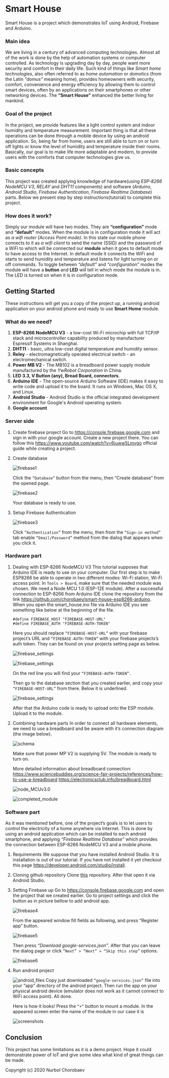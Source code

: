 # Smart House
Smart House is a project which demonstrates IoT using Android, Firebase and Arduino.

### Main idea
We are living in a century of advanced computing technologies. Almost all of the work is done 
by the help of automation systems or computer controlled. As technology is upgrading day by day, 
people want more security and comfort in their daily life. Such kind of things like _Smart home technologies_, 
also often referred to as _home automation_ or _domotics_ (from the Latin _"domus"_ meaning home), 
provides homeowners with security, comfort, convenience and energy efficiency by allowing them to control smart devices, 
often by an applications on their smartphones or other networking devices.
The **“Smart House”** enhanced the better living for mankind.

### Goal of the project
In the project, we provide features like a light control system and indoor humidity and temperature measurement. 
Important thing is that all these operations can be done through a mobile device by using an android application. 
So, being far from home, users are still able to turn on or turn off lights or know the level of humidity and 
temperature inside their rooms. Basically, our goal is to make life more adaptable and modern, to provide users 
with the comforts that computer technologies give us.

### Basic concepts
This project was created applying knowledge of hardware(using _ESP-8266 NodeMCU V3_, _RELAY_ and _DHT11_ components) and 
software (_Arduino_, _Android Studio_, _Firebase Authentication_, _Firebase Realtime Database_) parts. 
Below we present step by step instructions(tutorial) to complete this project.

### How does it work?
Simply our module will have two modes. They are **“configuration”** mode and **“default”** modes. When the module is 
in configuration mode it will act as _a wifi router (Access Point mode)_. In this state our mobile phone connects to it 
as _a wifi client_ to send the name (SSID) and the password of a WiFi to which will be connected our **module** 
when it goes to default mode to have access to the Internet. In default mode it connects the WiFi and starts to 
send humidity and temperature and listens for light turning on or off commands. To toggle between _“default”_ and 
_“configuration”_ modes the module will have a **button** and **LED** will tell in which mode the module is in. 
The LED is turned on when it is in configuration mode.

## Getting Started
These instructions will get you a copy of the project up, a running android application on your android phone and 
ready to use **Smart Home** module.

### What do we need?
1. **ESP-8266 NodeMCU V3** - a low-cost Wi-Fi microchip with full TCP/IP stack and microcontroller capability produced 
by manufacturer Espressif Systems in Shanghai.
2. **DHT11** - basic, ultra low-cost digital temperature and humidity sensor.
3. **Reley** - electromagnetically operated electrical switch - an electromechanical switch.
4. **Power MB V2** - The MB102 is a breadboard power supply module manufactured by the _YwRobot Corporation_ in China.
5. **LED 3.3, V Button (any), Bread Board, connectors**.
6. **Arduino IDE** - The open-source Arduino Software (IDE) makes it easy to write code and upload it to the board. 
It runs on Windows, Mac OS X, and Linux.
7. **Android Studio** - Android Studio is the official integrated development environment for Google's Android 
operating system.
8. **Google account**

### Server side
1. Create firebase project
   Go to https://console.firebase.google.com and sign in with your google account. Create a new project there. 
   You can follow this https://www.youtube.com/watch?v=6juww5Lmvgo official guide while creating a project.
2. Create database

   ![firebase1](./images/firebase1.png) 
   
   Click the `“Database”` button from the menu, then “Create database” from the opened page. 
   
   ![firebase2](./images/firebase2.png) 
   
   Your database is ready to use.  
3. Setup Firebase Authentication

   ![firebase3](./images/firebase3.png) 
   
   Click `“Authentication”` from the menu, then from the `“Sign-in method”` tab enable `“Email/Password”` method 
   from the dialog that appears when you click it.

### Hardware part
1. Dealing with ESP-8266 NodeMCU V3
This tutorial supposes that Arduino IDE is ready to use on your computer. Our first step is to make  ESP8266 be able to 
operate in two different modes: Wi-Fi station, Wi-Fi access point.
In  `Tools > Board`, make sure that the needed module was chosen. We need a Node MCU 1.0 (ESP-12E module). 
After a successful connection to ESP-8266 from Arduino IDE clone 
the repository from the link https://github.com/chorobaev/smart-house-esp8266-arduino. 
When you open the smart_house.ino file via Arduino IDE you see something like below at the beginning of the file.
    ```
    #define FIREBASE_HOST "FIREBASE-HOST-URL"
    #define FIREBASE_AUTH "FIREBASE-AUTH-TOKEN"
    ```
   Here you should replace `“FIREBASE-HOST-URL”` with your firebase project’s URL and `“FIREBASE-AUTH-TOKEN”` with 
   your firebase projects’s auth token. They can be found on your projects setting page as below.
   
   ![firebase_settings](./images/Screen1.png)
   
   ![firebase_settings](./images/firebase7.png)
   
   On the red line you will find your `“FIREBASE-AUTH-TOKEN”.`
   
   Then go to the database section that you created earlier, and copy your `“FIREBASE-HOST-URL”` from there. 
   Below it is underlined.
   
   ![firebase_settings](./images/Screen3.png)
   
   After that the Arduino code is ready to upload onto the ESP module. Upload it to the module.
   
2. Combining hardware parts
   In order to connect all hardware elements, we need to use a breadboard and be aware with it’s connection 
   diagram (the image below).
   
   ![schema](./images/schema.png)
   
   Make sure that power MP V2 is supplying 5V. The module is ready to turn on.
   
   More detailed information about breadboard connection: 
   https://www.sciencebuddies.org/science-fair-projects/references/how-to-use-a-breadboard 
   https://electronicsclub.info/breadboard.html
   
   ![node_MCUv3.0](./images/NodeMCUv3.0-pinout.jpg)
   
   ![completed_module](./images/DSC_2119.JPG)
   
### Software part
As it was mentioned before, one of the project’s goals is to let users to control the electricity of a home anywhere 
via Internet. This is done by using an android application which can be installed to each android smartphone, 
and applying _“Firebase Realtime Database”_ which provides the connection between ESP-8266 NodeMCU V3 and a mobile phone.

1. Requirements
   We suppose that you have installed Android Studio. It is installation is out of our tutorial. If you have 
   not installed it yet checkout this page https://developer.android.com/studio/install.
2. Cloning github repository
   Clone [this](https://github.com/chorobaev/smart-house-android) repository. After that open it via Android Studio.
3. Setting Firebase up
   Go to https://console.firebase.google.com and open the project that we created earlier. Go to project settings and 
   click the button as in picture bellow to add android app.
   
   ![firebase4](./images/firebase4.png)
   
   From the appeared window fill fields as following, and press “Register app” button.
   
   ![firebase5](./images/firebase5.png)
   
   Then press _“Download google-services.json”_. After that you can leave the dialog page or click 
   `“Next” > “Next” > “Skip this step”` options.
   
   ![firebase6](./images/firebase6.png)
   
4. Run android project

   ![android_files](./images/android.png)
   Copy just downloaded `“google-services.json”` file into your “app” directory of the android project. Then run 
   the app on your physical android device (emulator does not work as it cannot connect to WiFi access point). All done.
   
   Here is how it looks! Press the `“+”` button to mount a module. In the appeared screen enter the name of the module 
   in our case it is
   
   ![screenshots](./images/screenshots.png)
   
## Conclusion
This project has some limitations as it is a demo project. Hope it could demonstrate power of IoT and give some
idea what kind of great things can be made.

Copyright (c) 2020 Nurbol Chorobaev 